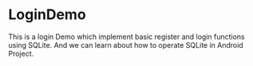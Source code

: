 # LoginDemo
This is a login Demo which implement basic register and login functions using SQLite.
And we can learn about how to operate SQLite in Android Project.
